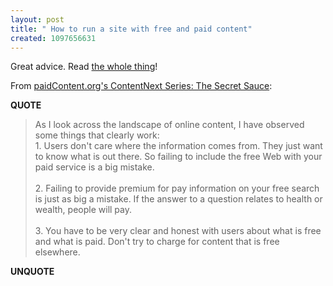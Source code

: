 ```yaml
---
layout: post
title: " How to run a site with free and paid content"
created: 1097656631
---
```

<p>
Great advice.   Read <a href="http://www.paidcontent.org/contentnext/patrick_spain/the_secret_sauce.php">the whole thing</a>!
</p><p>
From <a href="http://www.paidcontent.org/contentnext/patrick_spain/the_secret_sauce.php">paidContent.org's ContentNext Series: The Secret Sauce</a>:
</p><p>
<strong>QUOTE</strong>
</p><blockquote>
As I look across the landscape of online content, I have observed some things that clearly work:
<br />1. Users don't care where the information comes from. They just want to know what is out there. So failing to include the free Web with your paid service is a big mistake.
<br />
<br />2. Failing to provide premium for pay information on your free search is just as big a mistake. If the answer to a question relates to health or wealth, people will pay.
<br />
<br />3. You have to be very clear and honest with users about what is free and what is paid. Don't try to charge for content that is free elsewhere.
</blockquote><p>
<strong>UNQUOTE</strong>
</p>

